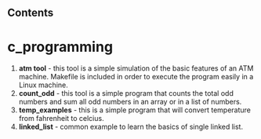## Contents
# c_programming
   1. **atm tool** - this tool is a simple simulation of the basic features of an ATM machine. Makefile is included in order to execute the program easily in a Linux machine.
   2. **count_odd** - this tool is a simple program that counts the total odd numbers and sum all odd numbers in an array or in a list of numbers.
   3. **temp_examples** - this is a simple program that will convert temperature from fahrenheit to celcius.
   4. **linked_list** - common example to learn the basics of single linked list.
